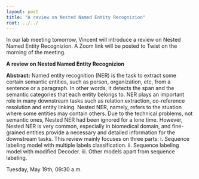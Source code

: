 ```yaml
---
layout: post
title: "A review on Nested Named Entity Recognizion"
root: ../../
---
```

In our lab meeting tomorrow, Vincent will introduce a review on Nested Named Entity Recognizion.
A Zoom link will be posted to Twist on the morning of the meeting. 

**A review on Nested Named Entity Recognizion**

**Abstract:**
Named entity recognition (NER) is the task to extract some certain semantic entities, such as person, organization, etc, from a sentence or a paragraph. In other words, it detects the span and the semantic categories that each entity belongs to. NER plays an important role in many downstream tasks such as relation extraction, co-reference resolution and entity linking. Nested NER, namely, refers to the stuation where some entities may contain others. Due to the technical problems, not semantic ones, Nested NER had been ignored for a lone time. However, Nested NER is very common, especially in biomedical domain, and fine-grained entities provide a necessary and detailed information for the downstream tasks. This review mainly focuses on three parts: i. Sequence labeling model with multiple labels classification. ii. Sequence labeling model with modified Decoder. iii. Other models apart from sequence labeling.


Tuesday, May 19th, 09:30 a.m.
